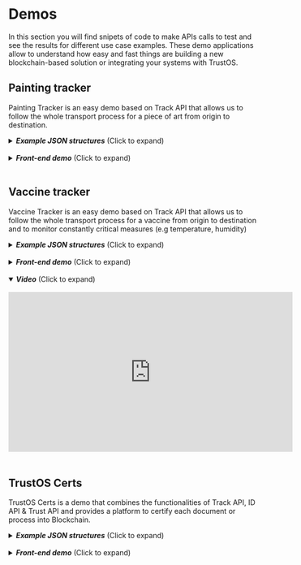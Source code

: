 # Demos

In this section you will find snipets of code to make APIs calls to test and see the results for different use case examples. These demo applications allow to understand how easy and fast things are building a new blockchain-based solution or integrating your systems with TrustOS.

## Painting tracker
Painting Tracker is an easy demo based on Track API that allows us to follow the whole transport process for a piece of art from origin to destination.

<details>
  <summary><em><strong>Example JSON structures</strong></em> (Click to expand)</summary>
  <br>

### 1 - Login into the platform
POST - `/login`
```json
{
  "id":"did:vtn:trustid:7474559eb655790c4e6d12200ada51729294432ecec07020015657c7ba2681ec",
  "password":"test"
}
```

### 2 - Create asset: La Gioconda
POST - `/asset/create`
```json
{  
  "assetId": "piece001",
      "data": {
          "title": "La Gioconda",
          "author": "Leonardo Da Vinci",
          "century": "XVI"
      },
      "metadata": {
          "status": "Permanent exhibition - Louvre Museum, Paris",
          "location": "Louvre Museum, Paris",
          "coordinates": "48.8606111, 2.337644"
      }
}
```

### 3 - First update of the asset (transport update 1)
POST - `/asset/{assetId}/update`
```json
{  
  "metadata": {
      "status": "Ceded temporaly - On route",
      "transportCompany": "LDI",
      "transporter": "Antoine",
      "vehicleNumberPlate": "6842DLP",
      "destination": "Burdeos, Francia",
      "coordinates": "44.836151, -0.580816"
  }
}
```

### 4 - Second update of the asset (transport update 2)

POST - `/asset/{assetId}/update`
```json
{  
  "metadata": {
      "status": "Ceded temporaly - On route",
      "transportCompany": "Isys Logistics",
      "transporter": "Alexandre",
      "vehicleNumberPlate": "6842DLP",
      "destination": "Irun, España",
      "coordinates": "43.337814, -1.788811"
  }
}
```

### 5 - Last update of the asset (transport update 3)
POST - `/asset/{assetId}/update`
```json
{
  "metadata": {
      "status": "Ceded temporaly - On route",
      "transportCompany": "Seur",
      "transporter": "Juan Carlos",
      "vehicleNumberPlate": "3246ZUF",
      "destination": "Madrid, España",
      "coordinates": "40.416710, -3.703534"
  }
}
```

### 6 - Demonstrator
Along the transport process all the information is displayed in the Painting Tracker application. You just need to put the identifier of your asset (assetId) to start seeing the whole tracking information.

Endpoint: `/tracker`

Input (assetId): <input value="piece001"></input>

</details>
<br>
<details>
  <summary><em><strong>Front-end demo</strong></em> (Click to expand)</summary>
  <br>
  
-  Tracking view

![Painting tracker demo](./images/painting_tracker.png)

</details>
<br>

## Vaccine tracker
Vaccine Tracker is an easy demo based on Track API that allows us to follow the whole transport process for a vaccine from origin to destination and to monitor constantly critical measures (e.g temperature, humidity)

<details>
  <summary><em><strong>Example JSON structures</strong></em> (Click to expand)</summary>
  <br>

### 1 - Login into the platform
POST - `/login`
```json
{
  "id":"did:vtn:trustid:7474559eb655790c4e6d12200ada51729294432ecec07020015657c7ba2681ec",
  "password":"test"
}
```
### 2 - Create asset: Vaccine batch
POST - `/asset/create`
```json
{
   "assetId":"Vaccine_batch_001",
   "data":{
      "lab":"BioNTech",
      "date":"2020/12/12",
      "disp":"2020/08/08",
      "batch":"123111",
      "units":"20",
      "description":"ALLE DEMI CV333"
   },
   "metadata":{
      "location":"51.165691, 10.451526",
      "ref":"Germany",
      "temperature":"15",
      "humidity":50
   }
}
```
### 3 - Add rules: Temperature and humidity measures
POST - `/asset/{assetId}/rules`
```json
{
   "rules":{
      "value":[
        {
         "param":"temperature",
         "value":"15"
        }
      ],
      "range":[
        {
         "param":"humidity",
         "min":40,
         "max":60
        }
      ]
   }
}
```

### 4 - Update asset (first transport update - Lyon)
POST - `/asset/{assetId}/update`
```json
{   
  "metadata":{
      "location":"45.74846, 4.84671",
      "ref":"Lyon",
      "temperature":"15",
      "humidity":50,
      "transportCompany":"firm B",
      "transporter":"David"
   }
}
```

### 5 - Update asset (transport update with TEMPERATURE ALARM - Barcelona)
POST - `/asset/{assetId}/update`
```json
{   
  "metadata":{
      "location":"41.38879, 2.15899",
      "ref":"Barcelona",
      "temperature":"10",
      "humidity":50,
      "transportCompany":"firm C",
      "transporter":"Pep"
   }
}
```

### 6 - Update asset (transport update with HUMIDITY ALARM - Zaragoza)
POST - `/asset/{assetId}/update`
```json
{   
  "metadata":{
      "location":"41.65606, -0.87734 ",
      "city":"Zaragoza",
      "temperature":"15",
      "humidity":38,
      "transportCompany":"firm C",
      "transporter":"Pep"
   }
}
```

### 7 - Update asset (last transport update - Madrid)
POST - `/asset/{assetId}/update`
```json
{   
  "metadata":{
      "location":"40.4165, -3.70256 ",
      "ref":"Madrid",
      "temperature":"15",
      "humidity":50,
      "transportCompany":"firm C",
      "transporter":"Pep"
   }
}

```
### 8 - Demonstrator
Along the transport process all the information is displayed in the Vaccine Tracker application. You just need to put the identifier of your asset (assetId) to start seeing the whole tracking information. Moreover, the application is connected to a WebSocket channel in order to listen and monitor all the critical measures that are out of the range or value stablished (e.g temperature and humidity). Every new alarm is displayed as a notification.

Endpoint: `/tracker/vaccine`

Input (assetId): <input value="piece001"></input>


</details><br>
<details>
  <summary><em><strong>Front-end demo</strong></em> (Click to expand)</summary>
  <br>

- Tracking & monitoring view

![Painting tracker demo](./images/vaccine_tracker.png)

</details><br>

<details open>
  <summary><em><strong>Video</strong></em> (Click to expand)</summary>
  <br>
  <iframe width="560" height="315" src="https://www.youtube.com/embed/umDStd-JERc" frameborder="0" allow="accelerometer; autoplay; clipboard-write; encrypted-media; gyroscope; picture-in-picture" allowfullscreen></iframe>
</details>
<br>


## TrustOS Certs
TrustOS Certs is a demo that combines the functionalities of Track API, ID API & Trust API and provides a platform to certify each document or process into Blockchain. 
<details>
  <summary><em><strong>Example JSON structures</strong></em> (Click to expand)</summary>
  <br>
  Work in progress... Stay tuned! :)
</details><br>
<details>
  <summary><em><strong>Front-end demo</strong></em> (Click to expand)</summary>
  <br>

- Home view

- Certificate creation view

- Certificate verification view

</details>
<br>
